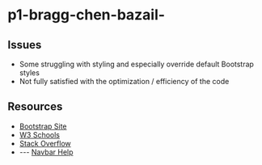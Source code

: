 # p1-bragg-chen-bazail-
## Issues
* Some struggling with styling and especially override default Bootstrap styles
* Not fully satisfied with the optimization / efficiency of the code
## Resources
* [Bootstrap Site](http://www.getbootstrap.com)
* [W3 Schools](https://www.w3schools.com/)
* [Stack Overflow](https://stackoverflow.com/)
* --- [Navbar Help](https://stackoverflow.com/questions/19733447/bootstrap-navbar-with-left-center-or-right-aligned-items)

